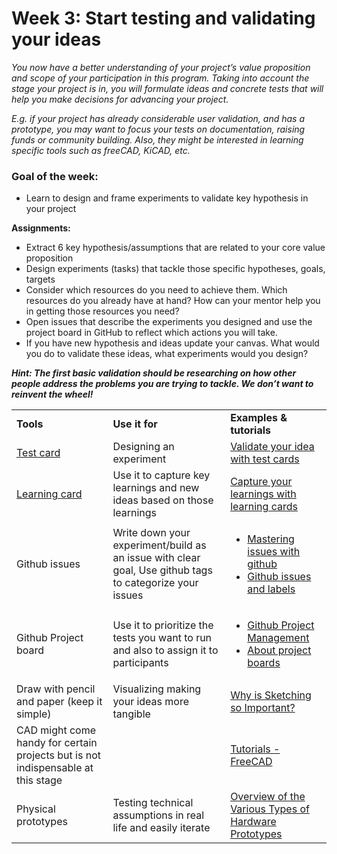 # **Week 3: Start testing and validating your ideas**

_You now have a better understanding of your project’s value proposition and scope of your participation in this program. Taking into account the stage your project is in, you will formulate ideas and concrete tests that will help you make decisions for advancing your project._

_E.g. if your project has already considerable user validation, and has a prototype, you may want to focus your tests on documentation, raising funds or community building. Also, they might be interested in learning specific tools such as freeCAD, KiCAD, etc._

### Goal of the week:
- Learn to design and frame experiments to validate key hypothesis in your project

**Assignments:**

*   Extract 6 key hypothesis/assumptions that are related to your core value proposition
*   Design experiments (tasks) that tackle those specific hypotheses, goals, targets
*   Consider which resources do you need to achieve them. Which resources do you already have at hand? How can your mentor help you in getting those resources you need?
*   Open issues that describe the experiments you designed and use the project board in GitHub to reflect which actions you will take.
*   If you have new hypothesis and ideas update your canvas. What would you do to validate these ideas, what experiments would you design?

**_Hint: The first basic validation should be researching on how other people address the problems you are trying to tackle. We don’t want to reinvent the wheel!_**

<table>
  <tr>
   <td><strong>Tools</strong>
   </td>
   <td><strong>Use it for</strong>
   </td>
   <td><strong>Examples & tutorials</strong>
   </td>
  </tr>
  <tr>
   <td><a href="https://assets.strategyzer.com/assets/resources/the-test-card.pdf">Test card</a>
   </td>
   <td>Designing an experiment
   </td>
   <td><a href="https://www.youtube.com/watch?v=cW46ySJmLD8">Validate your idea with test cards</a>
   </td>
  </tr>
  <tr>
   <td><a href="https://strategyzr.s3.amazonaws.com/assets/vpd/resources/the-learning-card.pdf">Learning card</a>
   </td>
   <td>Use it to capture key learnings and new ideas based on those learnings
   </td>
   <td><a href="https://www.youtube.com/watch?v=U1FlRmg7j-o">Capture your learnings with learning cards</a>
   </td>
  </tr>
  <tr>
   <td>Github issues
   </td>
   <td>Write down your experiment/build as an issue with clear goal, Use github tags to categorize your issues
   </td>
   <td>
   <ul>
   <li><a href="https://guides.github.com/features/issues/"> Mastering issues with github</a></li>
    <li><a href="https://www.youtube.com/watch?v=YshvUGgF_3o"> Github issues and labels</a></li>
    </ul>
   </td>
  </tr>
  <tr>
   <td>Github Project board
   </td>
   <td>Use it to prioritize the tests you want to run and also to assign it to participants
   </td>
   <td>
   <ul>
   <li><a href="https://www.youtube.com/watch?v=ff5cBkPg-bQ">Github Project Management</a></li>
<li><a href="https://help.github.com/en/github/managing-your-work-on-github/about-project-boards">About project boards</a></li>
</ul>
   </td>
  </tr>
  <tr>
   <td>Draw with pencil and paper (keep it simple)
   </td>
   <td>Visualizing making your ideas more tangible
   </td>
   <td><a href="https://www.youtube.com/watch?v=TTu-HmzWOX8">Why is Sketching so Important?</a>
   </td>
  </tr>
  <tr>
   <td>CAD might come handy for certain projects but is not indispensable at this stage
   </td>
   <td>
   </td>
   <td><a href="https://www.freecadweb.org/wiki/Tutorials">Tutorials - FreeCAD</a>
   </td>
  </tr>
  <tr>
   <td>Physical prototypes
   </td>
   <td>Testing technical assumptions in real life and easily iterate
   </td>
   <td><a href="https://predictabledesigns.com/overview-of-the-various-types-of-hardware-prototypes/">Overview of the Various Types of Hardware Prototypes</a>
   </td>
  </tr>
</table>


